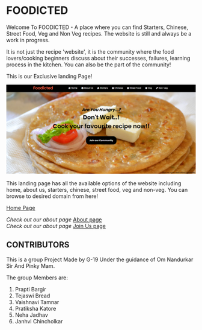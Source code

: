 # FOODICTED
Welcome To FOODICTED - A place where you can find Starters, Chinese, Street Food, Veg and Non Veg recipes. The website is still and always be a work in progress.

It is not just the recipe 'website', it is the community where the food lovers/cooking beginners discuss about their successes, failures, learning process in the kitchen. You can also be the part of the community!

This is our Exclusive landing Page!

![Landing Page](images/readme/Landing%20Page.png)

This landing page has all the available options of the website including home, about us, starters, chinese, street food, veg and non-veg. You can browse to desired domain from here!

[Home Page](index.html)

*Check out our about page* [About page](pages/about.html)<br/>
*Check out our about page* [Join Us page](pages/community.html)

## CONTRIBUTORS
This is a group Project Made by G-19 Under the guidance of Om Nandurkar Sir And Pinky Mam.

The group Members are:
1. Prapti Bargir
2. Tejaswi Bread
3. Vaishnavi Tamnar
4. Pratiksha Katore
5. Neha Jadhav
6. Janhvi Chincholkar
